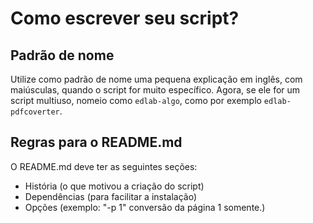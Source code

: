 # Como escrever  seu script?

## Padrão de nome

Utilize como padrão de nome uma pequena explicação em inglês, com maiúsculas, quando o script for muito específico. Agora, se ele for um script multiuso, nomeio como `edlab-algo`, como por exemplo `edlab-pdfcoverter`.

## Regras para o README.md

O README.md deve ter as seguintes seções:

* História (o que motivou a criação do script)
* Dependências (para facilitar a instalação)
* Opções (exemplo: "-p 1" conversão da página 1 somente.)
